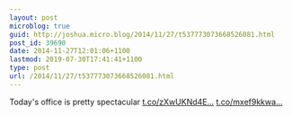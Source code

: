 ```yaml
---
layout: post
microblog: true
guid: http://joshua.micro.blog/2014/11/27/t537773073668526081.html
post_id: 39690
date: 2014-11-27T12:01:06+1100
lastmod: 2019-07-30T17:41:41+1100
type: post
url: /2014/11/27/t537773073668526081.html
---
```

Today's office is pretty spectacular [t.co/zXwUKNd4E...](http://t.co/zXwUKNd4Ek) [t.co/mxef9kkwa...](http://t.co/mxef9kkwaa)
